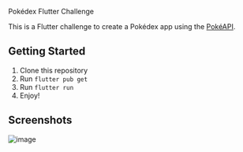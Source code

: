 Pokédex Flutter Challenge

This is a Flutter challenge to create a Pokédex app using the [PokéAPI](https://pokeapi.co/).

## Getting Started

1. Clone this repository
2. Run `flutter pub get`
3. Run `flutter run`
4. Enjoy!

## Screenshots
![image](https://github.com/senenpalanca/flutter_pokedex/assets/19634907/2ac0f789-4a61-490d-b9b1-ed7495e2d155)





